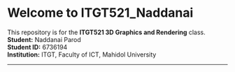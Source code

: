 # Welcome to ITGT521_Naddanai

This repository is for the **ITGT521 3D Graphics and Rendering** class.  
**Student:** Naddanai Parod  
**Student ID:** 6736194  
**Institution:** ITGT, Faculty of ICT, Mahidol University

---

